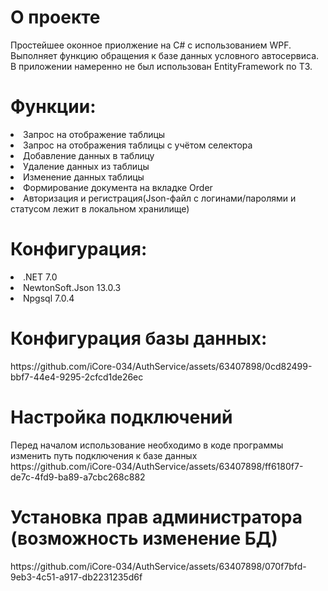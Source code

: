 <h1>О проекте</h1>
<div>Простейшее оконное приолжение на C# с использованием WPF.
Выполняет функцию обращения к базе данных условного автосервиса.
В приложении намеренно не был использован EntityFramework по ТЗ.
</div>
<h1>Функции:</h1>
<li>Запрос на отображение таблицы</li>
<li>Запрос на отображения таблицы с учётом селектора</li>
<li>Добавление данных в таблицу</li>
<li>Удаление данных из таблицы</li>
<li>Изменение данных таблицы</li>
<li>Формирование документа на вкладке Order</li>
<li>Авторизация и регистрация(Json-файл с логинами/паролями и статусом лежит в локальном хранилище)</li>
<h1>Конфигурация:</h1> 
<li>.NET 7.0 </li>
<li>NewtonSoft.Json 13.0.3</li>
<li>Npgsql 7.0.4</li>
<h1>Конфигурация базы данных:</h1> 
https://github.com/iCore-034/AuthService/assets/63407898/0cd82499-bbf7-44e4-9295-2cfcd1de26ec
<h1>Настройка подключений</h1>
<div>Перед началом использование необходимо в коде программы изменить путь подключения к базе данных</div>
<div>https://github.com/iCore-034/AuthService/assets/63407898/ff6180f7-de7c-4fd9-ba89-a7cbc268c882</div>
<h1>Установка прав администратора (возможность изменение БД)</h1>
<div></div>https://github.com/iCore-034/AuthService/assets/63407898/070f7bfd-9eb3-4c51-a917-db2231235d6f
</div>
<h1></h1>
